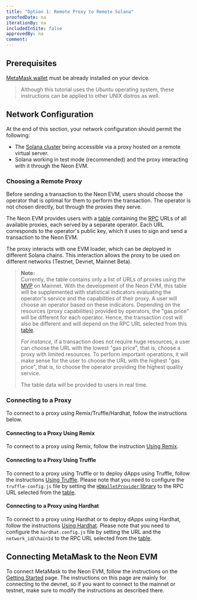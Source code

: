 ```yaml
---
title: "Option 1: Remote Proxy to Remote Solana"
proofedDate: na
iterationBy: na
includedInSite: false
approvedBy: na
comment: 
---
```


## Prerequisites

[MetaMask wallet](https://metamask.io/) must be already installed on your device.  

> Although this tutorial uses the *Ubuntu* operating system, these instructions can be applied to other UNIX distros as well.

## Network Configuration
At the end of this section, your network configuration should permit the following:
  * The [Solana cluster](https://docs.solana.com/cluster/overview) being accessible via a proxy hosted on a remote virtual server.
  * Solana working in test mode (recommended) and the proxy interacting with it through the Neon EVM.

### Choosing a Remote Proxy
Before sending a transaction to the Neon EVM, users should choose the operator that is optimal for them to perform the transaction. The operator is not chosen directly, but through the proxies they serve.

The Neon EVM provides users with a [table](clusters/neon_proxy_rpc_endpoints.md) containing the [RPC](about/terminology.md#remote-procedure-call-rpc) URLs of all available proxies, each served by a separate operator. Each URL corresponds to the operator's public key, which it uses to sign and send a transaction to the Neon EVM.

The proxy interacts with one EVM loader, which can be deployed in different Solana chains. This interaction allows the proxy to be used on different networks (Testnet, Devnet, Mainnet Beta).

> **Note:**  
> Currently, the table contains only a list of URLs of proxies using the [MVP](about/terminology.md#minimum-viable-product-mvp) on Mainnet. With the development of the Neon EVM, this table will be supplemented with statistical indicators evaluating the operator's service and the capabilities of their proxy. A user will choose an operator based on these indicators. Depending on the resources (proxy capabilities) provided by operators, the "gas price" will be different for each operator. Hence, the transaction cost will also be different and will depend on the RPC URL selected from this [table](clusters/neon_proxy_rpc_endpoints.md).
>
> *For instance,* if a transaction does not require huge resources, a user can choose the URL with the lowest "gas price", that is, choose a proxy with limited resources. To perform important operations, it will make sense for the user to choose the URL with the highest "gas price", that is, to choose the operator providing the highest quality service.
>
> The table data will be provided to users in real time.

### Connecting to a Proxy

To connect to a proxy using Remix/Truffle/Hardhat, follow the instructions below.

#### Connecting to a Proxy Using Remix

To connect to a proxy using Remix, follow the instruction [Using Remix](developing/deploy_facilities/using_remix.md).

#### Connecting to a Proxy Using Truffle

To connect to a proxy using Truffle or to deploy dApps using Truffle, follow the instructions [Using Truffle](developing/deploy_facilities/using_truffle.md). Please note that you need to configure the `truffle-config.js` file by setting the [`HDWalletProvider` library](developing/deploy_facilities/using_truffle.md#installation-of-the-hdwalletprovider-library) to the RPC URL selected from the [table](clusters/neon_proxy_rpc_endpoints.md).

#### Connecting to a Proxy using Hardhat

To connect to a proxy using Hardhat or to deploy dApps using Hardhat, follow the instructions [Using Hardhat](developing/deploy_facilities/using_hardhat.md). Please note that you need to configure the `hardhat.config.js` file by setting the URL and the `network_id`/`chainId` to the RPC URL selected from the [table](clusters/neon_proxy_rpc_endpoints.md).

## Connecting MetaMask to the Neon EVM
To connect MetaMask to the Neon EVM, follow the instructions on the [Getting Started](developing/getting_started.md#step-2-connect-metamask-to-the-neon-evm-devnet) page. The instructions on this page are mainly for connecting to the devnet, so if you want to connect to the mainnet or testnet, make sure to modify the instructions as described there.